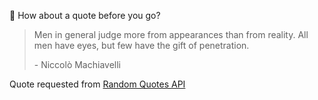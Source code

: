 📣 How about a quote before you go?

> Men in general judge more from appearances than from reality. All men have eyes, but few have the gift of penetration.
>
> <p>- Niccolò Machiavelli</p>

Quote requested from [Random Quotes API](https://github.com/lukePeavey/quotable)
